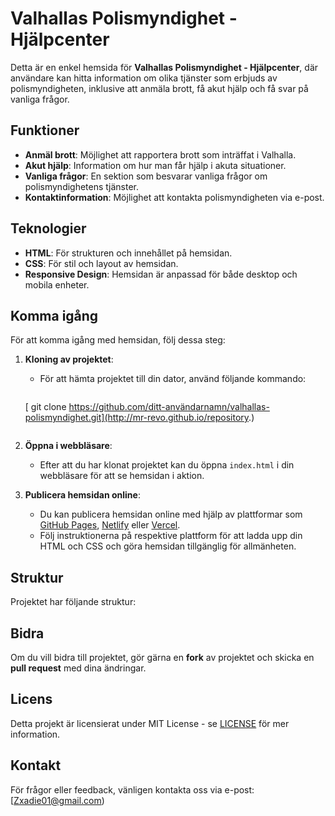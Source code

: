 # Valhallas Polismyndighet - Hjälpcenter

Detta är en enkel hemsida för **Valhallas Polismyndighet - Hjälpcenter**, där användare kan hitta information om olika tjänster som erbjuds av polismyndigheten, inklusive att anmäla brott, få akut hjälp och få svar på vanliga frågor.

## Funktioner

- **Anmäl brott**: Möjlighet att rapportera brott som inträffat i Valhalla.
- **Akut hjälp**: Information om hur man får hjälp i akuta situationer.
- **Vanliga frågor**: En sektion som besvarar vanliga frågor om polismyndighetens tjänster.
- **Kontaktinformation**: Möjlighet att kontakta polismyndigheten via e-post.

## Teknologier

- **HTML**: För strukturen och innehållet på hemsidan.
- **CSS**: För stil och layout av hemsidan.
- **Responsive Design**: Hemsidan är anpassad för både desktop och mobila enheter.

## Komma igång

För att komma igång med hemsidan, följ dessa steg:

1. **Kloning av projektet**:
   - För att hämta projektet till din dator, använd följande kommando:
     ```bash
    [ git clone https://github.com/ditt-användarnamn/valhallas-polismyndighet.git](http://mr-revo.github.io/repository.)
     ```
   
2. **Öppna i webbläsare**:
   - Efter att du har klonat projektet kan du öppna `index.html` i din webbläsare för att se hemsidan i aktion.

3. **Publicera hemsidan online**:
   - Du kan publicera hemsidan online med hjälp av plattformar som [GitHub Pages](https://pages.github.com/), [Netlify](https://www.netlify.com/) eller [Vercel](https://vercel.com/).
   - Följ instruktionerna på respektive plattform för att ladda upp din HTML och CSS och göra hemsidan tillgänglig för allmänheten.

## Struktur

Projektet har följande struktur:


## Bidra

Om du vill bidra till projektet, gör gärna en **fork** av projektet och skicka en **pull request** med dina ändringar.

## Licens

Detta projekt är licensierat under MIT License - se [LICENSE](LICENSE) för mer information.

## Kontakt

För frågor eller feedback, vänligen kontakta oss via e-post:
[Zxadie01@gmail.com)
